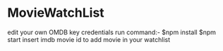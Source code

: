 # MovieWatchList
edit your own OMDB key credentials
run command:- $npm install
              $npm start
insert imdb movie id to add movie in your watchlist

